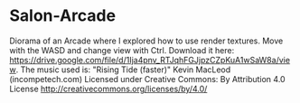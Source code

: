 # Salon-Arcade
Diorama of an Arcade where I explored how to use render textures. Move with the WASD and change view with Ctrl.
Download it here: https://drive.google.com/file/d/1Ija4pnv_RTJqhFGJjpzCZpKuA1wSaW8a/view.
The music used is:
"Rising Tide (faster)"
Kevin MacLeod (incompetech.com)
Licensed under Creative Commons: By Attribution 4.0 License http://creativecommons.org/licenses/by/4.0/
